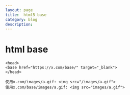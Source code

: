 ```yaml
---
layout: page
title:	html5 base
category: blog
description:
---
```

# html base


    <head>
    <base href="https://x.com/base/" target="_blank">
    </head>

    使用x.com/images/a.gif: <img src="/images/a.gif"> 
    使用x.com/base/images/a.gif: <img src="images/a.gif"> 